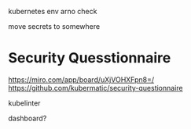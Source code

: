
kubernetes env
arno check


move secrets to somewhere

# Security Quesstionnaire
https://miro.com/app/board/uXjVOHXFpn8=/
https://github.com/kubermatic/security-questionnaire

kubelinter

dashboard?
